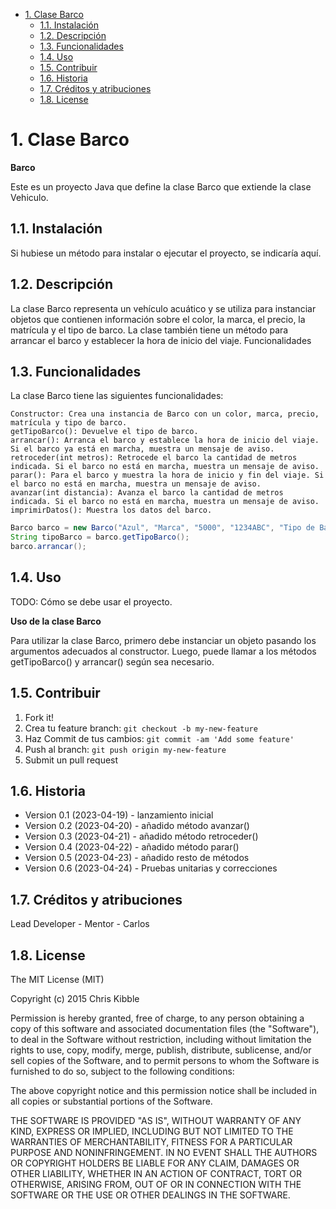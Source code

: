 <!-- title: Clase Barco -->

- [1. Clase Barco](#1-clase-barco)
  - [1.1. Instalación](#11-instalación)
  - [1.2. Descripción](#12-descripción)
  - [1.3. Funcionalidades](#13-funcionalidades)
  - [1.4. Uso](#14-uso)
  - [1.5. Contribuir](#15-contribuir)
  - [1.6. Historia](#16-historia)
  - [1.7. Créditos y atribuciones](#17-créditos-y-atribuciones)
  - [1.8. License](#18-license)

# 1. Clase Barco

**Barco**

Este es un proyecto Java que define la clase Barco que extiende la clase Vehiculo.

## 1.1. Instalación

Si hubiese un método para instalar o ejecutar el proyecto, se indicaría aquí.

## 1.2. Descripción

La clase Barco representa un vehículo acuático y se utiliza para instanciar objetos que contienen información sobre el color, la marca, el precio, la matrícula y el tipo de barco. La clase también tiene un método para arrancar el barco y establecer la hora de inicio del viaje.
Funcionalidades

## 1.3. Funcionalidades

La clase Barco tiene las siguientes funcionalidades:

    Constructor: Crea una instancia de Barco con un color, marca, precio, matrícula y tipo de barco.
    getTipoBarco(): Devuelve el tipo de barco.
    arrancar(): Arranca el barco y establece la hora de inicio del viaje. Si el barco ya está en marcha, muestra un mensaje de aviso.
    retroceder(int metros): Retrocede el barco la cantidad de metros indicada. Si el barco no está en marcha, muestra un mensaje de aviso.
    parar(): Para el barco y muestra la hora de inicio y fin del viaje. Si el barco no está en marcha, muestra un mensaje de aviso.
    avanzar(int distancia): Avanza el barco la cantidad de metros indicada. Si el barco no está en marcha, muestra un mensaje de aviso.
    imprimirDatos(): Muestra los datos del barco.

```java
Barco barco = new Barco("Azul", "Marca", "5000", "1234ABC", "Tipo de Barco");
String tipoBarco = barco.getTipoBarco();
barco.arrancar();
```

## 1.4. Uso

TODO: Cómo se debe usar el proyecto.

**Uso de la clase Barco**

Para utilizar la clase Barco, primero debe instanciar un objeto pasando los argumentos adecuados al constructor. Luego, puede llamar a los métodos getTipoBarco() y arrancar() según sea necesario.

## 1.5. Contribuir

1. Fork it!
2. Crea tu feature branch: `git checkout -b my-new-feature`
3. Haz Commit de tus cambios: `git commit -am 'Add some feature'`
4. Push al branch: `git push origin my-new-feature`
5. Submit un pull request

## 1.6. Historia

- Version 0.1 (2023-04-19) - lanzamiento inicial
- Version 0.2 (2023-04-20) - añadido método avanzar()
- Version 0.3 (2023-04-21) - añadido método retroceder()
- Version 0.4 (2023-04-22) - añadido método parar()
- Version 0.5 (2023-04-23) - añadido resto de métodos
- Version 0.6 (2023-04-24) - Pruebas unitarias y correcciones

## 1.7. Créditos y atribuciones

Lead Developer - 
Mentor - Carlos 

## 1.8. License

The MIT License (MIT)

Copyright (c) 2015 Chris Kibble

Permission is hereby granted, free of charge, to any person obtaining a copy of this software and associated documentation files (the "Software"), to deal in the Software without restriction, including without limitation the rights to use, copy, modify, merge, publish, distribute, sublicense, and/or sell copies of the Software, and to permit persons to whom the Software is furnished to do so, subject to the following conditions:

The above copyright notice and this permission notice shall be included in all copies or substantial portions of the Software.

THE SOFTWARE IS PROVIDED "AS IS", WITHOUT WARRANTY OF ANY KIND, EXPRESS OR IMPLIED, INCLUDING BUT NOT LIMITED TO THE WARRANTIES OF MERCHANTABILITY, FITNESS FOR A PARTICULAR PURPOSE AND NONINFRINGEMENT. IN NO EVENT SHALL THE AUTHORS OR COPYRIGHT HOLDERS BE LIABLE FOR ANY CLAIM, DAMAGES OR OTHER LIABILITY, WHETHER IN AN ACTION OF CONTRACT, TORT OR OTHERWISE, ARISING FROM, OUT OF OR IN CONNECTION WITH THE SOFTWARE OR THE USE OR OTHER DEALINGS IN THE SOFTWARE.
